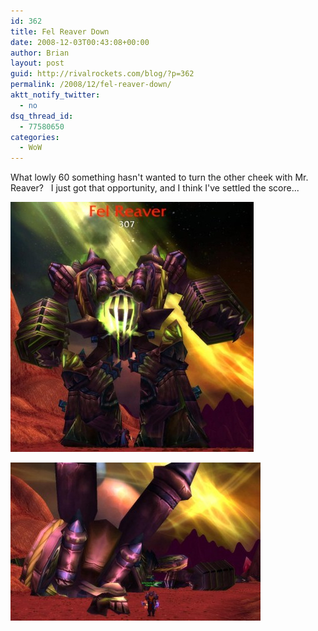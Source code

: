 ```yaml
---
id: 362
title: Fel Reaver Down
date: 2008-12-03T00:43:08+00:00
author: Brian
layout: post
guid: http://rivalrockets.com/blog/?p=362
permalink: /2008/12/fel-reaver-down/
aktt_notify_twitter:
  - no
dsq_thread_id:
  - 77580650
categories:
  - WoW
---
```

What lowly 60 something hasn't wanted to turn the other cheek with Mr. Reaver?   I just got that opportunity, and I think I've settled the score...

[<img class="alignnone size-medium wp-image-364" src="/content/2008/12/reaver_1-389x400.jpg" alt="" width="389" height="400" />](/content/2008/12/reaver_1.jpg)

[<img class="alignnone size-medium wp-image-363" src="/content/2008/12/reaver_2-400x253.jpg" alt="" width="400" height="253" />](/content/2008/12/reaver_2.jpg)